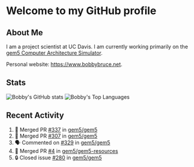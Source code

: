 # Welcome to my GitHub profile

## About Me

I am a project scientist at UC Davis. I am currently working primarily on the [gem5 Computer Architecture Simulator](https://github.com/gem5).

Personal website: <https://www.bobbybruce.net>.

## Stats

![Bobby's GitHub stats](https://github-readme-stats.vercel.app/api?username=bobbyrbruce&show_icons=true&theme=responsive&include_all_commits=true&count_private=true&show=reviews&disable_animations=true)
![Bobby's Top Languages ](https://github-readme-stats.vercel.app/api/top-langs/?username=bobbyrbruce&layout=compact&theme=responsive&count_private=true&langs_count=10&disable_animations=true)

## Recent Activity

<!--START_SECTION:activity-->
1. 🎉 Merged PR [#337](https://github.com/gem5/gem5/pull/337) in [gem5/gem5](https://github.com/gem5/gem5)
2. 🎉 Merged PR [#307](https://github.com/gem5/gem5/pull/307) in [gem5/gem5](https://github.com/gem5/gem5)
3. 🗣 Commented on [#329](https://github.com/gem5/gem5/pull/329#issuecomment-1730122684) in [gem5/gem5](https://github.com/gem5/gem5)
4. 🎉 Merged PR [#4](https://github.com/gem5/gem5-resources/pull/4) in [gem5/gem5-resources](https://github.com/gem5/gem5-resources)
5. 🔒 Closed issue [#280](https://github.com/gem5/gem5/issues/280) in [gem5/gem5](https://github.com/gem5/gem5)
<!--END_SECTION:activity-->
